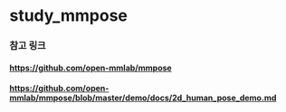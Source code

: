 # study_mmpose


### 참고 링크

#### https://github.com/open-mmlab/mmpose

#### https://github.com/open-mmlab/mmpose/blob/master/demo/docs/2d_human_pose_demo.md
